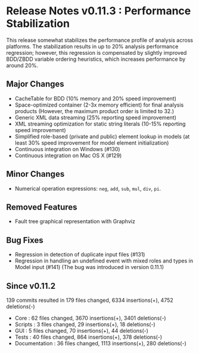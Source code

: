 # Release Notes v0.11.3 : Performance Stabilization

This release somewhat stabilizes the performance profile of analysis across platforms.
The stabilization results in up to 20% analysis performance regression;
however, this regression is compensated
by slightly improved BDD/ZBDD variable ordering heuristics,
which increases performance by around 20%.


## Major Changes

- CacheTable for BDD (10% memory and 20% speed improvement)
- Space-optimized container (2-3x memory efficient) for final analysis products
  (However, the maximum product order is limited to 32.)
- Generic XML data streaming (25% reporting speed improvement)
- XML streaming optimization for static string literals
  (10-15% reporting speed improvement)
- Simplified role-based (private and public) element lookup in models
  (at least 30% speed improvement for model element initialization)
- Continuous integration on Windows (#130)
- Continuous integration on Mac OS X (#129)


## Minor Changes

- Numerical operation expressions: ``neg``, ``add``, ``sub``, ``mul``, ``div``, ``pi``.


## Removed Features

- Fault tree graphical representation with Graphviz


## Bug Fixes

- Regression in detection of duplicate input files (#131)
- Regression in handling an undefined event with mixed roles and types in Model input (#141)
  (The bug was introduced in version 0.11.1)


## Since v0.11.2

139 commits resulted in 179 files changed, 6334 insertions(+), 4752 deletions(-)

- Core : 62 files changed, 3670 insertions(+), 3401 deletions(-)
- Scripts : 3 files changed, 29 insertions(+), 18 deletions(-)
- GUI : 5 files changed, 70 insertions(+), 44 deletions(-)
- Tests : 40 files changed, 864 insertions(+), 378 deletions(-)
- Documentation : 36 files changed, 1113 insertions(+), 280 deletions(-)
